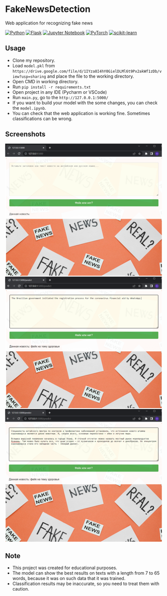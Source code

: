 # FakeNewsDetection
Web application for recognizing fake news

[![Python](https://img.shields.io/badge/python-3670A0?style=for-the-badge&logo=python&logoColor=ffdd54)](https://www.python.org/downloads/release/python-3916/)
[![Flask](https://img.shields.io/badge/flask-%23000.svg?style=for-the-badge&logo=flask&logoColor=white)](https://flask.palletsprojects.com/en/2.3.x/)
[![Jupyter Notebook](https://img.shields.io/badge/jupyter-%23FA0F00.svg?style=for-the-badge&logo=jupyter&logoColor=white)](https://jupyter.org/)
[![PyTorch](https://img.shields.io/badge/PyTorch-%23EE4C2C.svg?style=for-the-badge&logo=PyTorch&logoColor=white)](https://pytorch.org/)
[![scikit-learn](https://img.shields.io/badge/scikit--learn-%23F7931E.svg?style=for-the-badge&logo=scikit-learn&logoColor=white)](https://scikit-learn.org/stable/index.html)


## Usage

- Clone my repository.
- Load `model.pkl` from `https://drive.google.com/file/d/1IYza8I4hY0GielDLMl6t9Px2akWf1zDb/view?usp=sharing` and place the file to the working directory.
- Open CMD in working directory.
- Run `pip install -r requirements.txt`
- Open project in any IDE (Pycharm or VSCode)
- Run `main.py`, go to the `http://127.0.0.1:5000/`
- If you want to build your model with the some changes, you can check the `model.ipynb`.
- You can check that the web application is working fine. Sometimes classifications can be wrong.

## Screenshots

<img src="https://github.com/wizard339/FakeNewsDetection/blob/main/screenshot1.png">
<img src="https://github.com/wizard339/FakeNewsDetection/blob/main/screenshot2.png">
<img src="https://github.com/wizard339/FakeNewsDetection/blob/main/screenshot3.png">


## Note
- This project was created for educational purposes.
- The model can show the best results on texts with a length from 7 to 65 words, because it was on such data that it was trained.
- Сlassification results may be inaccurate, so you need to treat them with caution.
